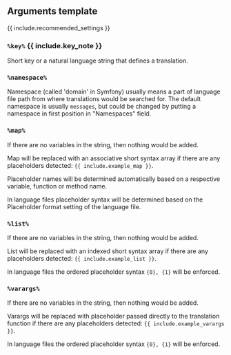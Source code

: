 
## Arguments template

{{ include.recommended_settings }}

### `%key%` {{ include.key_note }}

Short key or a natural language string that defines a translation.

### `%namespace%`

Namespace (called 'domain' in Symfony) usually means a part of language file path from where translations would be searched for. The default 
namespace is usually `messages`, but could be changed by putting a namespace in first position in "Namespaces" field.

### `%map%`

If there are no variables in the string, then nothing would be added.

Map will be replaced with an associative short syntax array if there are any placeholders detected: 
`{{ include.example_map }}`.

Placeholder names will be determined automatically based on a respective variable, function or method name.

In language files placeholder syntax will be determined based on the Placeholder format setting of the language file.

### `%list%`

If there are no variables in the string, then nothing would be added.

List will be replaced with an indexed short syntax array if there are any placeholders detected: 
`{{ include.example_list }}`.

In language files the ordered placeholder syntax `{0}, {1}` will be enforced.

### `%varargs%`

If there are no variables in the string, then nothing would be added.

Varargs will be replaced with placeholder passed directly to the translation function if there are any placeholders detected: 
`{{ include.example_varargs }}`.

In language files the ordered placeholder syntax `{0}, {1}` will be enforced.
